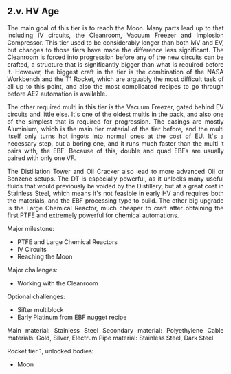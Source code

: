 ## 2.v. HV Age
<div align="justify">
The main goal of this tier is to reach the Moon. Many parts lead up to that including IV circuits, the Cleanroom, Vacuum Freezer and Implosion Compressor. This tier used to be considerably longer than both MV and EV, but changes to those tiers have made the difference less significant. The Cleanroom is forced into progression before any of the new circuits can be crafted, a structure that is significantly bigger than what is required before it. However, the biggest craft in the tier is the combination of the NASA Workbench and the T1 Rocket, which are arguably the most difficult task of all up to this point, and also the most complicated recipes to go through before AE2 automation is available.

The other required multi in this tier is the Vacuum Freezer, gated behind EV circuits and little else. It's one of the oldest multis in the pack, and also one of the simplest that is required for progression. The casings are mostly Aluminium, which is the main tier material of the tier before, and the multi itself only turns hot ingots into normal ones at the cost of EU. It's a necessary step, but a boring one, and it runs much faster than the multi it pairs with, the EBF. Because of this, double and quad EBFs are usually paired with only one VF.

The Distillation Tower and Oil Cracker also lead to more advanced Oil or Benzene setups. The DT is especially powerful, as it unlocks many useful fluids that would previously be voided by the Distillery, but at a great cost in Stainless Steel, which means it's not feasible in early HV and requires both the materials, and the EBF processing type to build. The other big upgrade is the Large Chemical Reactor, much cheaper to craft after obtaining the first PTFE and extremely powerful for chemical automations.


Major milestone:
- PTFE and Large Chemical Reactors
- IV Circuits
- Reaching the Moon

Major challenges:
- Working with the Cleanroom

Optional challenges:
- Sifter multiblock
- Early Platinum from EBF nugget recipe

Main material: Stainless Steel
Secondary material: Polyethylene
Cable materials: Gold, Silver, Electrum
Pipe material: Stainless Steel, Dark Steel

Rocket tier 1, unlocked bodies:
- Moon
</div>
